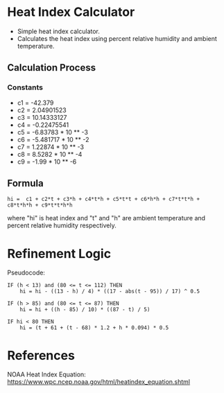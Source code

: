 # Heat Index Calculator
- Simple heat index calculator.
- Calculates the heat index using percent relative humidity and ambient temperature.

## Calculation Process
### Constants
- c1 = -42.379
- c2 = 2.04901523
- c3 = 10.14333127
- c4 = -0.22475541
- c5 = -6.83783 * 10 ** -3
- c6 = -5.481717 * 10 ** -2
- c7 = 1.22874 * 10 ** -3
- c8 = 8.5282 * 10 ** -4
- c9 = -1.99 * 10 ** -6
## Formula
```
hi =  c1 + c2*t + c3*h + c4*t*h + c5*t*t + c6*h*h + c7*t*t*h + c8*t*h*h + c9*t*t*h*h
```
where "hi" is heat index and "t" and "h" are ambient temperature and percent relative humidity respectively.
# Refinement Logic
Pseudocode:
```
IF (h < 13) and (80 <= t <= 112) THEN
    hi = hi - ((13 - h) / 4) * ((17 - abs(t - 95)) / 17) ^ 0.5
    
IF (h > 85) and (80 <= t <= 87) THEN
    hi = hi + ((h - 85) / 10) * ((87 - t) / 5)
    
IF hi < 80 THEN
    hi = (t + 61 + (t - 68) * 1.2 + h * 0.094) * 0.5
```
# References
NOAA Heat Index Equation: https://www.wpc.ncep.noaa.gov/html/heatindex_equation.shtml
